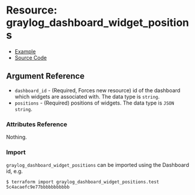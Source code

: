 # Resource: graylog_dashboard_widget_positions

* [Example](https://github.com/terraform-provider-graylog/terraform-provider-graylog/blob/master/examples/v0.12/dashboard.tf)
* [Source Code](https://github.com/terraform-provider-graylog/terraform-provider-graylog/blob/master/graylog/resource/dashboard/position/resource.go)

## Argument Reference

* `dashboard_id` - (Required, Forces new resource) id of the dashboard which widgets are associated with. The data type is `string`.
* `positions` - (Required) positions of widgets. The data type is `JSON string`.

### Attributes Reference

Nothing.

### Import

`graylog_dashboard_widget_positions` can be imported using the Dashboard id, e.g.

```console
$ terraform import graylog_dashboard_widget_positions.test 5c4acaefc9e77bbbbbbbbbbb
```
